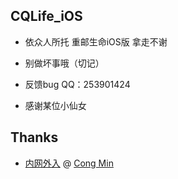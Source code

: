 ## CQLife_iOS

- 依众人所托 重邮生命iOS版 拿走不谢


- 别做坏事哦（切记）
- 反馈bug QQ：253901424
- 感谢某位小仙女

## Thanks

- [内网外入](http://cqupt.congm.in/?plg_nld=1&plg_usr=1&plg_vkey=1&plg_auth=1&plg_dev=1&plg_uin=1&plg_nld=1) @ [Cong Min](http://congm.in/)



